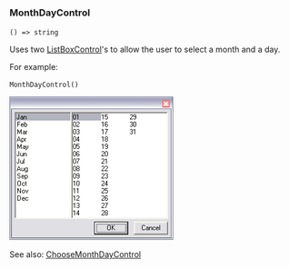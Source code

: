 ### MonthDayControl

``` suneido
() => string
```

Uses two [ListBoxControl](<ListBoxControl>)'s to allow the user to select a month and a day.

For example:

``` suneido
MonthDayControl()
```

![](<../../res/monthday.png>)

See also: [ChooseMonthDayControl](<ChooseMonthDayControl>)